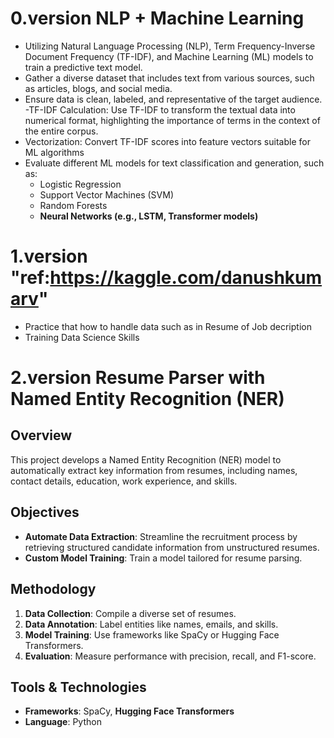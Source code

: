 # 0.version NLP + Machine Learning
- Utilizing Natural Language Processing (NLP), Term Frequency-Inverse Document Frequency (TF-IDF), and Machine Learning (ML) models to train a predictive text model.
- Gather a diverse dataset that includes text from various sources, such as articles, blogs, and social media.
- Ensure data is clean, labeled, and representative of the target audience.
-TF-IDF Calculation: Use TF-IDF to transform the textual data into numerical format, highlighting the importance of terms in the context of the entire corpus.
- Vectorization: Convert TF-IDF scores into feature vectors suitable for ML algorithms
- Evaluate different ML models for text classification and generation, such as:
    + Logistic Regression
    + Support Vector Machines (SVM)
    + Random Forests
    + **Neural Networks (e.g., LSTM, Transformer models)**

# 1.version "ref:https://kaggle.com/danushkumarv"
- Practice that how to handle data such as in Resume of Job decription
- Training Data Science Skills

# 2.version Resume Parser with Named Entity Recognition (NER)
## Overview
This project develops a Named Entity Recognition (NER) model to automatically extract key information from resumes, including names, contact details, education, work experience, and skills.
## Objectives
- **Automate Data Extraction**: Streamline the recruitment process by retrieving structured candidate information from unstructured resumes.
- **Custom Model Training**: Train a model tailored for resume parsing.
## Methodology
1. **Data Collection**: Compile a diverse set of resumes.
2. **Data Annotation**: Label entities like names, emails, and skills.
3. **Model Training**: Use frameworks like SpaCy or Hugging Face Transformers.
4. **Evaluation**: Measure performance with precision, recall, and F1-score.
## Tools & Technologies
- **Frameworks**: SpaCy, **Hugging Face Transformers**
- **Language**: Python